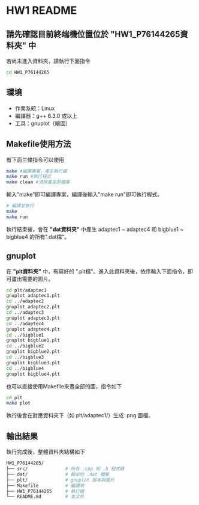 # HW1 README
## 請先確認目前終端機位置位於 "HW1_P76144265資料夾" 中
若尚未進入資料夾，請執行下面指令
```bash
cd HW1_P76144265
```
## 環境
- 作業系統：Linux
- 編譯器：g++ 6.3.0 或以上
- 工具：gnuplot（繪圖）

## Makefile使用方法
有下面三條指令可以使用
```bash
make #編譯專案，產生執行檔
make run #執行程式
make clean #清除產生的檔案
```

輸入"make"即可編譯專案，編譯後輸入"make run"即可執行程式。

```bash
# 編譯並執行
make
make run
```
執行結束後，會在 **"dat資料夾"** 中產生 adaptec1 ~ adaptec4 和 bigblue1 ~ bigblue4 的所有".dat檔"。

## gnuplot
在 **"plt資料夾"** 中，有寫好的 ".plt檔"。進入此資料夾後，依序輸入下面指令，即可畫出需要的圖片。
```bash
cd plt/adaptec1
gnuplot adaptec1.plt
cd ../adaptec2
gnuplot adaptec2.plt
cd ../adaptec3
gnuplot adaptec3.plt
cd ../adaptec4
gnuplot adaptec4.plt
cd ../bigblue1
gnuplot bigblue1.plt
cd ../bigblue2
gnuplot bigblue2.plt
cd ../bigblue3
gnuplot bigblue3.plt
cd ../bigblue4
gnuplot bigblue4.plt
```
也可以直接使用Makefile來畫全部的圖，指令如下
```bash
cd plt
make plot
```
執行後會在對應資料夾下（如 plt/adaptec1/）生成 .png 圖檔。

## 輸出結果
執行完成後，整體資料夾結構如下
```bash
HW1_P76144265/
├── src/              # 所有 .cpp 和 .h 程式碼
├── dat/              # 輸出的 .dat 檔案
├── plt/              # gnuplot 腳本與圖片
├── Makefile          # 編譯用
├── HW1_P76144265     # 執行檔
└── README.md         # 本文件
```


